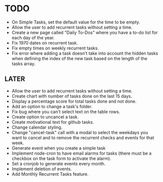 # TODO

- On Simple Tasks, set the default value for the time to be empty.
- Allow the user to add recurrent tasks without setting a time.
- Create a new page called "Daily To-Dos" where you have a to-do list for each day of the year.
- Fix 1970 dates on recurrent task.
- Fix empty times on weekly recurrent tasks.
- Fix error where adding a task doesn't take into account the hidden tasks when defining the index of the new task based on the length of the tasks array.

## LATER

- Allow the user to add recurrent tasks without setting a time.
- Create chart with number of tasks done on the last 15 days.
- Display a percentage score for total tasks done and not done.
- Add an option to change a task's folder.
- Fix bug where you can't select text on the table rows.
- Create option to uncancel a task.
- Create motivational text for github tasks.
- Change calendar styling.
- Change "cancel-task" call with a modal to select the weekdays you want to cancel and to remove the recurrent checks and events for that week.
- Generate event when you create a simple task
- Implement node-cron to have email alarms for tasks (there must be a checkbox on the task form to activate the alarm).
- Set a cronjob to generate events every month.
- Implement deletion of events.
- Add Monthly Recurrent Tasks feature.